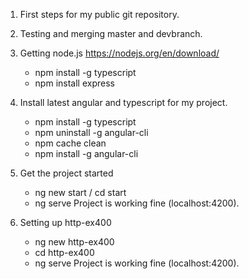 1. First steps for my public git repository.

2. Testing and merging master and devbranch.

3. Getting node.js https://nodejs.org/en/download/
	- npm install -g typescript
	- npm install express
	
4. Install latest angular and typescript for my project.
	- npm install -g typescript
	- npm uninstall -g angular-cli
	- npm cache clean
	- npm install -g angular-cli
	
5. Get the project started
	- ng new start / cd start
	- ng serve
	Project is working fine (localhost:4200).
	
6. Setting up http-ex400
	- ng new http-ex400
	- cd http-ex400
	- ng serve
	Project is working fine (localhost:4200). 
	

